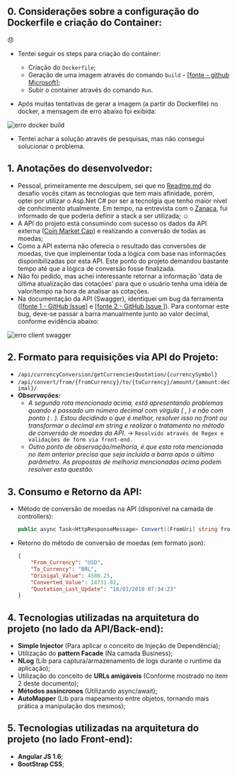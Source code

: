 ## 0. Considerações sobre a configuração do Dockerfile e criação do Container: 

:disappointed:

- Tentei seguir os steps para criação do container:
    - Criação do ```Dockerfile```;
    - Geração de uma imagem através do comando ```build``` - [[fonte - github Microsoft](https://github.com/Microsoft/dotnet-framework-docker-samples/tree/master/dotnetapp-4.6.2)];
    - Subir o container através do comando ```Run```.
    
- Após muitas tentativas de gerar a imagem (a partir do Dockerfile) no docker, a mensagem de erro abaixo foi exibida: 

![erro docker build](imgs/erro/docker/erro_docker_build.png)

- Tentei achar a solução através de pesquisas, mas não consegui solucionar o problema.

## 1. Anotações do desenvolvedor:

- Pessoal, primeiramente me desculpem, sei que no [Readme.md](https://github.com/HotelUrbano/challenge-bravo/blob/master/README.md) do desafio vocês citam as tecnologias que tem mais afinidade, porém, optei por utilizar o Asp.Net C# por ser a tecnolgia que tenho maior nível de conhcimento atualmente. Em tempo, na entrevista com o [Zanaca](https://github.com/zanaca), fui informado de que poderia definir a stack a ser utilizada; :relaxed:
- A API do projeto está consumindo com sucesso os dados da API externa ([Coin Market Cap](https://coinmarketcap.com/api/)) e realizando a conversão de todas as moedas;
- Como a API externa não oferecia o resultado das conversões de moedas, tive que implementar toda a lógica com base nas informações disponibilizadas por esta API. Este ponto do projeto demandou bastante tempo até que a lógica de conversão fosse finalizada.
- Não foi pedido, mas achei interessante retornar a informação 'data de última atualização das cotações' para que o usuário tenha uma idéia de valor/tempo na hora de analisar as cotações.
- Na documentação da API (Swagger), identiquei um bug da ferramenta ([[fonte 1 - GitHub Issue](https://github.com/swagger-api/swagger-ui/issues/1983)] e [[fonte 2 - GitHub Issue ](https://github.com/metosin/compojure-api/issues/110)]). Para contornar este bug, deve-se passar a barra manualmente junto ao valor decimal, conforme evidência abaixo:

![erro client swagger](imgs/erro/swagger/erro_client_swagger.png)

## 2. Formato para requisições via API do Projeto:

- ```/api/currencyConversion/getCurrenciesQuotation/{currencySymbol}```
- ```/api/convert/from/{fromCurrency}/to/{toCurrency}/amount/{amount:decimal}/```
 - ***Observações:*** 
    - *A segunda rota mencionada acima, está apresentando problemas quando é passado um número decimal com vírgula ( , ) e não com ponto ( . ). Estou decidindo o que é melhor, resolver isso no front ou transformar o decimal em string e realizar o tratamento no método de conversão de moedas da API.* -> ```Resolvido através de Regex e validações de form via front-end.```
    - *Outro ponto de observação/melhoria, é que esta rota mencionada no item anterior precisa que seja incluída a barra após o último parâmetro. As propostas de melhoria mencionadas acima podem resolver esta questão.*

## 3. Consumo e Retorno da API:

 - Método de conversão de moedas na API (disponível na camada de controllers): 
    ```csharp
    public async Task<HttpResponseMessage> Convert([FromUri] string fromCurrency, string toCurrency, decimal amount){ ... }
    ```
    
 - Retorno do método de conversão de moedas (em formato json):    
    ```json
    {
        "From_Currency": "USD",
        "To_Currency": "BRL",
        "Orinigal_Value": 4580.25,
        "Converted_Value": 14731.02,
        "Quotation_Last_Update": "16/01/2018 07:34:23"
    }
    ```
    
## 4. Tecnologias utilizadas na arquitetura do projeto (no lado da API/Back-end):
    
- **Simple Injector** (Para aplicar o conceito de Injeção de Dependência);
- Utilização do **pattern Facade** (Na camada Business);
- **NLog** (Lib para captura/armazenamento de logs durante o runtime da aplicação);
- Utilização do conceito de **URLs amigáveis** (Conforme mostrado no item 2 deste documento);
- **Métodos assíncronos** (Utilizando async/await);
- **AutoMapper** (Lib para mapeamento entre objetos, tornando mais prática a manipulação dos mesmos);

## 5. Tecnologias utilizadas na arquitetura do projeto (no lado Front-end):

- **Angular JS 1.6**;
- **BootStrap CSS**;
